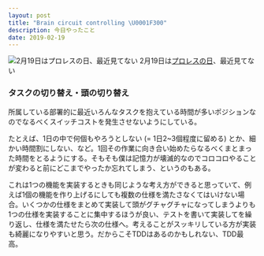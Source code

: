 ```yaml
---
layout: post
title: "Brain circuit controlling \U0001F300"
description: 今日やったこと
date: 2019-02-19
---
```


![2月19日は[プロレスの日](http://www.nnh.to/02/19.html)、最近見てない](https://cdn-images-1.medium.com/max/800/0*-tAD3SvWk64y4t8-.png)
2月19日は[プロレスの日](http://www.nnh.to/02/19.html)、最近見てない

### タスクの切り替え・頭の切り替え

所属している部署的に最近いろんなタスクを抱えている時間が多いポジションなのでなるべくスイッチコストを発生させないようにしている。

たとえば、1日の中で何個もやろうとしない (= 1日2~3個程度に留める) とか、細かい時間割にしない、など。1回その作業に向き合い始めたらなるべくまとまった時間をとるようにする。そもそも僕は記憶力が壊滅的なのでコロコロやることが変わると前にどこまでやったか忘れてしまう、というのもある。

これは1つの機能を実装するときも同じような考え方ができると思っていて、例えば1個の機能を作り上げるにしても複数の仕様を満たさなくてはいけない場合。いくつかの仕様をまとめて実装して頭がグチャグチャになってしまうよりも1つの仕様を実装することに集中するほうが良い、テストを書いて実装してを繰り返し、仕様を満たせたら次の仕様へ。考えることがスッキリしている方が実装も綺麗になりやすいと思う。だからこそTDDはあるのかもしれない、TDD最高。
